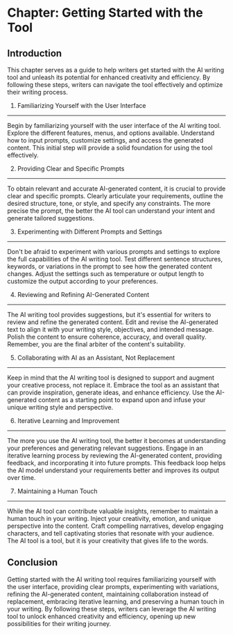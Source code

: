Chapter: Getting Started with the Tool
======================================

Introduction
------------

This chapter serves as a guide to help writers get started with the AI writing tool and unleash its potential for enhanced creativity and efficiency. By following these steps, writers can navigate the tool effectively and optimize their writing process.

1. Familiarizing Yourself with the User Interface
-------------------------------------------------

Begin by familiarizing yourself with the user interface of the AI writing tool. Explore the different features, menus, and options available. Understand how to input prompts, customize settings, and access the generated content. This initial step will provide a solid foundation for using the tool effectively.

2. Providing Clear and Specific Prompts
---------------------------------------

To obtain relevant and accurate AI-generated content, it is crucial to provide clear and specific prompts. Clearly articulate your requirements, outline the desired structure, tone, or style, and specify any constraints. The more precise the prompt, the better the AI tool can understand your intent and generate tailored suggestions.

3. Experimenting with Different Prompts and Settings
----------------------------------------------------

Don't be afraid to experiment with various prompts and settings to explore the full capabilities of the AI writing tool. Test different sentence structures, keywords, or variations in the prompt to see how the generated content changes. Adjust the settings such as temperature or output length to customize the output according to your preferences.

4. Reviewing and Refining AI-Generated Content
----------------------------------------------

The AI writing tool provides suggestions, but it's essential for writers to review and refine the generated content. Edit and revise the AI-generated text to align it with your writing style, objectives, and intended message. Polish the content to ensure coherence, accuracy, and overall quality. Remember, you are the final arbiter of the content's suitability.

5. Collaborating with AI as an Assistant, Not Replacement
---------------------------------------------------------

Keep in mind that the AI writing tool is designed to support and augment your creative process, not replace it. Embrace the tool as an assistant that can provide inspiration, generate ideas, and enhance efficiency. Use the AI-generated content as a starting point to expand upon and infuse your unique writing style and perspective.

6. Iterative Learning and Improvement
-------------------------------------

The more you use the AI writing tool, the better it becomes at understanding your preferences and generating relevant suggestions. Engage in an iterative learning process by reviewing the AI-generated content, providing feedback, and incorporating it into future prompts. This feedback loop helps the AI model understand your requirements better and improves its output over time.

7. Maintaining a Human Touch
----------------------------

While the AI tool can contribute valuable insights, remember to maintain a human touch in your writing. Inject your creativity, emotion, and unique perspective into the content. Craft compelling narratives, develop engaging characters, and tell captivating stories that resonate with your audience. The AI tool is a tool, but it is your creativity that gives life to the words.

Conclusion
----------

Getting started with the AI writing tool requires familiarizing yourself with the user interface, providing clear prompts, experimenting with variations, refining the AI-generated content, maintaining collaboration instead of replacement, embracing iterative learning, and preserving a human touch in your writing. By following these steps, writers can leverage the AI writing tool to unlock enhanced creativity and efficiency, opening up new possibilities for their writing journey.

